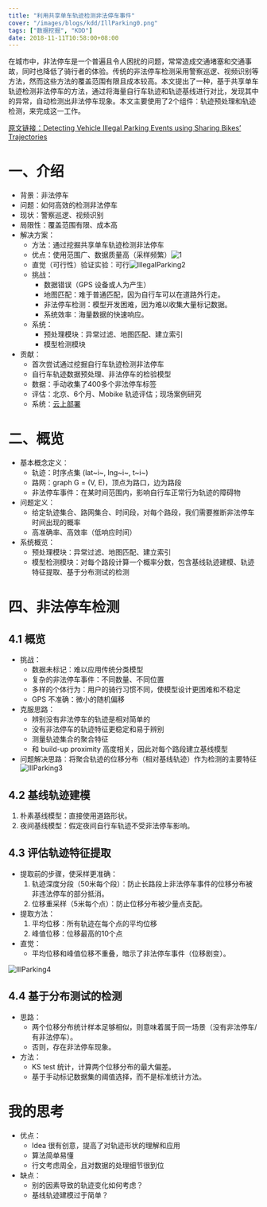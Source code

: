 ```yaml
---
title: "利用共享单车轨迹检测非法停车事件"
cover: "/images/blogs/kdd/IllParking0.png"
tags: ["数据挖掘", "KDD"]
date: 2018-11-11T10:58:00+08:00
---
```


在城市中，非法停车是一个普遍且令人困扰的问题，常常造成交通堵塞和交通事故，同时也降低了骑行者的体验。传统的非法停车检测采用警察巡逻、视频识别等方法，然而这些方法的覆盖范围有限且成本较高。本文提出了一种，基于共享单车轨迹检测非法停车的方法，通过将海量自行车轨迹和轨迹基线进行对比，发现其中的异常，自动检测出非法停车现象。本文主要使用了2个组件：轨迹预处理和轨迹检测，来完成这一工作。

<!--more-->

[原文链接：Detecting Vehicle Illegal Parking Events using Sharing Bikes’ Trajectories](/files/papers/IllParking.pdf)

# 一、介绍

- 背景：非法停车
- 问题：如何高效的检测非法停车
- 现状：警察巡逻、视频识别
- 局限性：覆盖范围有限、成本高
- 解决方案：
  - 方法：通过挖掘共享单车轨迹检测非法停车
  - 优点：使用范围广、数据质量高（采样频繁）![1](/images/blogs/kdd/IllParking1.png)
  - 直觉（可行性）验证实验：可行![IllegalParking2](/images/blogs/kdd/IllParking2.png)
  - 挑战：
    - 数据错误（GPS 设备或人为产生）
    - 地图匹配：难于普通匹配，因为自行车可以在道路外行走。
    - 非法停车检测：模型开发困难，因为难以收集大量标记数据。
    - 系统效率：海量数据的快速响应。
  - 系统：
    - 预处理模块：异常过滤、地图匹配、建立索引
    - 模型检测模块
- 贡献：
  - 首次尝试通过挖掘自行车轨迹检测非法停车
  - 自行车轨迹数据预处理、非法停车的检验模型
  - 数据：手动收集了400多个非法停车标签
  - 评估：北京、6个月、Mobike 轨迹评估；现场案例研究
  - 系统：[云上部署](http://illparking.urban-computing.com/)



# 二、概览

- 基本概念定义：
  - 轨迹：时序点集 (lat~i~, lng~i~, t~i~)
  - 路网：graph G = (V, E)，顶点为路口，边为路段
  - 非法停车事件：在某时间范围内，影响自行车正常行为轨迹的障碍物
- 问题定义：
  - 给定轨迹集合、路网集合、时间段，对每个路段，我们需要推断非法停车时间出现的概率
  - 高准确率、高效率（低响应时间）
- 系统概览：
  - 预处理模块：异常过滤、地图匹配、建立索引
  - 模型检测模块：对每个路段计算一个概率分数，包含基线轨迹建模、轨迹特征提取、基于分布测试的检测



# 四、非法停车检测

## 4.1 概览

- 挑战：
  - 数据未标记：难以应用传统分类模型
  - 复杂的非法停车事件：不同数量、不同位置
  - 多样的个体行为：用户的骑行习惯不同，使模型设计更困难和不稳定
  - GPS 不准确：微小的随机偏移
- 克服思路：
  - 辨别没有非法停车的轨迹是相对简单的
  - 没有非法停车的轨迹特征更稳定和易于辨别
  - 测量轨迹集合的聚合特征
  - 和 build-up proximity 高度相关，因此对每个路段建立基线模型
- 问题解决思路：将聚合轨迹的位移分布（相对基线轨迹）作为检测的主要特征![IllParking3](/images/blogs/kdd/IllParking3.png)



## 4.2 基线轨迹建模

1. 朴素基线模型：直接使用道路形状。
2. 夜间基线模型：假定夜间自行车轨迹不受非法停车影响。



## 4.3 评估轨迹特征提取

- 提取前的步骤，使采样更准确：
  1. 轨迹深度分段（50米每个段）：防止长路段上非法停车事件的位移分布被非违法停车的部分抵消。
  2. 位移重采样（5米每个点）：防止位移分布被少量点支配。
- 提取方法：
  1. 平均位移：所有轨迹在每个点的平均位移
  2. 峰值位移：位移最高的10个点
- 直觉：
  - 平均位移和峰值位移不重叠，暗示了非法停车事件（位移剧变）。

![IllParking4](/images/blogs/kdd/IllParking4.png)



## 4.4 基于分布测试的检测

- 思路：
  - 两个位移分布统计样本足够相似，则意味着属于同一场景（没有非法停车/有非法停车）。
  - 否则，存在非法停车现象。
- 方法：
  - KS test 统计，计算两个位移分布的最大偏差。
  - 基于手动标记数据集的阈值选择，而不是标准统计方法。



# 我的思考

- 优点：
  - Idea 很有创意，提高了对轨迹形状的理解和应用
  - 算法简单易懂
  - 行文考虑周全，且对数据的处理细节很到位
- 缺点：
  - 别的因素导致的轨迹变化如何考虑？
  - 基线轨迹建模过于简单？
